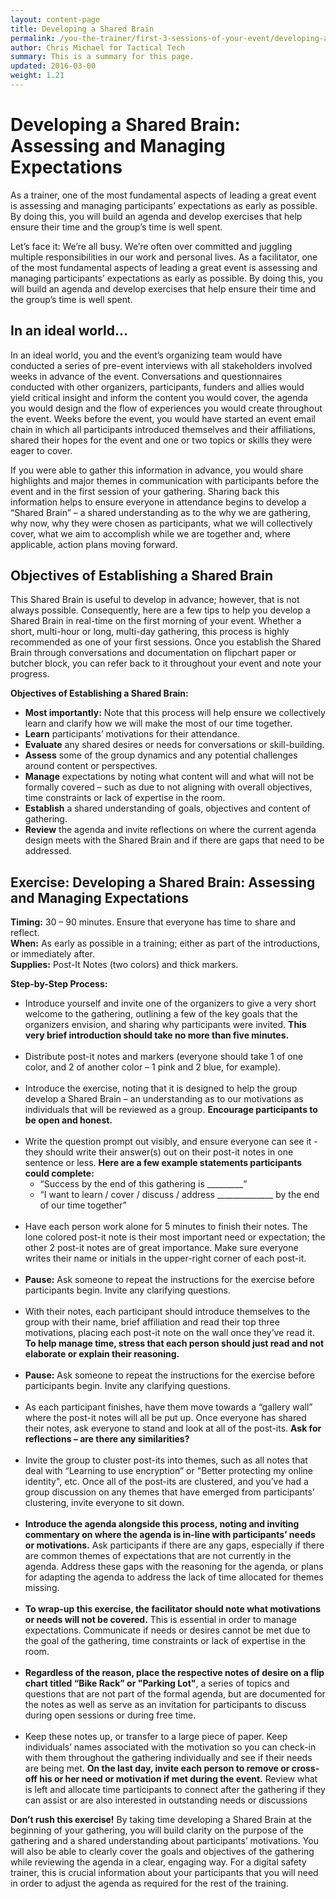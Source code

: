 ```yaml
---
layout: content-page
title: Developing a Shared Brain
permalink: /you-the-trainer/first-3-sessions-of-your-event/developing-a-shared-brain/
author: Chris Michael for Tactical Tech
summary: This is a summary for this page.
updated: 2016-03-00
weight: 1.21
---
```


# Developing a Shared Brain: Assessing and Managing Expectations #
As a trainer, one of the most fundamental aspects of leading a great event is assessing and managing participants’ expectations as early as possible. By doing this, you will build an agenda and develop exercises that help ensure their time and the group’s time is well spent.

Let’s face it: We’re all busy. We’re often over committed and juggling multiple responsibilities in our work and personal lives. As a facilitator, one of the most fundamental aspects of leading a great event is assessing and managing participants’ expectations as early as possible. By doing this, you will build an agenda and develop exercises that help ensure their time and the group’s time is well spent.

## In an ideal world... ##
In an ideal world, you and the event’s organizing team would have conducted a series of pre-event interviews with all stakeholders involved weeks in advance of the event. Conversations and questionnaires conducted with other organizers, participants, funders and allies would yield critical insight and inform the content you would cover, the agenda you would design and the flow of experiences you would create throughout the event. Weeks before the event, you would have started an event email chain in which all participants introduced themselves and their affiliations, shared their hopes for the event and one or two topics or skills they were eager to cover.

If you were able to gather this information in advance, you would share highlights and major themes in communication with participants before the event and in the first session of your gathering. Sharing back this information helps to ensure everyone in attendance begins to develop a “Shared Brain” – a shared understanding as to the why we are gathering, why now, why they were chosen as participants, what we will collectively cover, what we aim to accomplish while we are together and, where applicable, action plans moving forward.

## Objectives of Establishing a Shared Brain ##
This Shared Brain is useful to develop in advance; however, that is not always possible. Consequently, here are a few tips to help you develop a Shared Brain in real-time on the first morning of your event. Whether a short, multi-hour or long, multi-day gathering, this process is highly recommended as one of your first sessions. Once you establish the Shared Brain through conversations and documentation on flipchart paper or butcher block, you can refer back to it throughout your event and note your progress.

**Objectives of Establishing a Shared Brain:**



- **Most importantly:** Note that this process will help ensure we collectively learn and clarify how we will make the most of our time together.
- **Learn** participants’ motivations for their attendance.
- **Evaluate** any shared desires or needs for conversations or skill-building.
- **Assess** some of the group dynamics and any potential challenges around content or perspectives.
- **Manage** expectations by noting what content will and what will not be formally covered – such as due to not aligning with overall objectives, time constraints or lack of expertise in the room.
- **Establish** a shared understanding of goals, objectives and content of gathering.
- **Review** the agenda and invite reflections on where the current agenda design meets with the Shared Brain and if there are gaps that need to be addressed.

## Exercise: Developing a Shared Brain: Assessing and Managing Expectations ##

**Timing:** 30 – 90 minutes. Ensure that everyone has time to share and reflect.
<br>
**When:** As early as possible in a training; either as part of the introductions, or immediately after.
<br>
**Supplies:** Post-It Notes (two colors) and thick markers.

**Step-by-Step Process:**

- Introduce yourself and invite one of the organizers to give a very short welcome to the gathering, outlining a few of the key goals that the organizers envision, and sharing why participants were invited. **This very brief introduction should take no more than five minutes.**
<br><br>
- Distribute post-it notes and markers (everyone should take 1 of one color, and 2 of another color – 1 pink and 2 blue, for example).
<br><br>
- Introduce the exercise, noting that it is designed to help the group develop a Shared Brain – an understanding as to our motivations as individuals that will be reviewed as a group. **Encourage participants to be open and honest.**
<br><br>
- Write the question prompt out visibly, and ensure everyone can see it - they should write their answer(s) out on their post-it notes in one sentence or less. **Here are a few example statements participants could complete:**
	- “Success by the end of this gathering is _________”
	- “I want to learn / cover / discuss / address ______________ by the end of our time together”
<br><br>
- Have each person work alone for 5 minutes to finish their notes. The lone colored post-it note is their most important need or expectation; the other 2 post-it notes are of great importance. Make sure everyone writes their name or initials in the upper-right corner of each post-it.
<br><br>
- **Pause:** Ask someone to repeat the instructions for the exercise before participants begin. Invite any clarifying questions.
<br><br>
- With their notes, each participant should introduce themselves to the group with their name, brief affiliation and read their top three motivations, placing each post-it note on the wall once they’ve read it. **To help manage time, stress that each person should just read and not elaborate or explain their reasoning.**
<br><br>
- **Pause:** Ask someone to repeat the instructions for the exercise before participants begin. Invite any clarifying questions.
<br><br>
- As each participant finishes, have them move towards a “gallery wall” where the post-it notes will all be put up. Once everyone has shared their notes, ask everyone to stand and look at all of the post-its. **Ask for reflections – are there any similarities?**
<br><br>
- Invite the group to cluster post-its into themes, such as all notes that deal with “Learning to use encryption” or "Better protecting my online identity", etc. Once all of the post-its are clustered, and you’ve had a group discussion on any themes that have emerged from participants' clustering, invite everyone to sit down.
<br><br>
- **Introduce the agenda alongside this process, noting and inviting commentary on where the agenda is in-line with participants’ needs or motivations.** Ask participants if there are any gaps, especially if there are common themes of expectations that are not currently in the agenda. Address these gaps with the reasoning for the agenda, or plans for adapting the agenda to address the lack of time allocated for themes missing.
<br><br>
- **To wrap-up this exercise, the facilitator should note what motivations or needs will not be covered.** This is essential in order to manage expectations. Communicate if needs or desires cannot be met due to the goal of the gathering, time constraints or lack of expertise in the room.
<br><br>
- **Regardless of the reason, place the respective notes of desire on a flip chart titled “Bike Rack” or "Parking Lot"**, a series of topics and questions that are not part of the formal agenda, but are documented for the notes as well as serve as an invitation for participants to discuss during open sessions or during free time.
<br><br>
- Keep these notes up, or transfer to a large piece of paper. Keep individuals’ names associated with the motivation so you can check-in with them throughout the gathering individually and see if their needs are being met. **On the last day, invite each person to remove or cross-off his or her need or motivation if met during the event.** Review what is left and allocate time participants to connect after the gathering if they can assist or are also interested in outstanding needs or discussions

**Don’t rush this exercise!** By taking time developing a Shared Brain at the beginning of your gathering, you will build clarity on the purpose of the gathering and a shared understanding about participants’ motivations. You will also be able to clearly cover the goals and objectives of the gathering while reviewing the agenda in a clear, engaging way. For a digital safety trainer, this is crucial information about your participants that you will need in order to adjust the agenda as required for the rest of the training.
